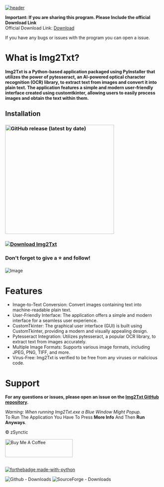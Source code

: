 [![header](https://capsule-render.vercel.app/api?type=cylinder&color=timeGradient&section=header&text=Img2Txt&fontSize=90&animation=fadeIn)](https://github.com/zSynctic/Img2Txt)

**Important: If you are sharing this program. Please Include the official Download Link** <br />
Official Download Link: [Download](https://github.com/zSynctic/Img2Txt/releases/download/v1.0.0/Img2Txt.exe)

If you have any bugs or issues with the program you can open a issue.

# What is Img2Txt?

**Img2Txt is a Python-based application packaged using PyInstaller that utilizes the power of pytesseract, an AI-powered optical character recognition (OCR) library, to extract text from images and convert it into plain text. The application features a simple and modern user-friendly interface created using customtkinter, allowing users to easily process images and obtain the text within them.**

## Installation

### [<img alt="GitHub release (latest by date)" src="https://img.shields.io/github/v/release/zSynctic/Img2Txt?display_name=release&label=Windows&logo=Windows&logoColor=019df4&style=for-the-badge" width="350">](https://github.com/zSynctic/Img2Txt/releases/download/v1.0.0/Img2Txt.exe)

### [![Download Img2Txt](https://a.fsdn.com/con/app/sf-download-button)](https://sourceforge.net/projects/img2txt/files/latest/download)

### Don't forget to give a ⭐ and follow!

![Image](https://github.com/zSynctic/Img2Txt/assets/71632495/697bba0f-6850-451f-aaff-b9714e3d72b6)


# Features

- Image-to-Text Conversion: Convert images containing text into machine-readable plain text. 
- User-Friendly Interface: The application offers a simple and modern interface for a seamless user experience. <br />
- CustomTkinter: The graphical user interface (GUI) is built using CustomTkinter, providing a modern and visually appealing design. <br />
- Pytesseract Integration: Utilizes pytesseract, a popular OCR library, to extract text from images accurately. <br />
- Multiple Image Formats: Supports various image formats, including JPEG, PNG, TIFF, and more. <br />
- Virus-Free: Img2Txt is verified to be free from any viruses or malicious code.

# Support
**For any questions or issues, please open an issue on the [Img2Txt GitHub repository](https://github.com/zSynctic/Img2Txt/issues).**

*Warning: When running Img2Txt.exe a Blue Window Might Popup.* \
To Run The Application You Have To Press **More Info** And Then **Run Anyways**.

© zSynctic

<a href="https://www.buymeacoffee.com/zsynctic" target="_blank"><img src="https://cdn.buymeacoffee.com/buttons/v2/arial-blue.png" alt="Buy Me A Coffee" style="height: 58px !important;width: 217px !important;" ></a>

<br> [![forthebadge made-with-python](http://ForTheBadge.com/images/badges/made-with-python.svg)](https://www.python.org/)

![Github - Downloads](https://img.shields.io/github/downloads/zSynctic/Img2Txt/total?label=Github%20Downloads)
![SourceForge - Downloads](https://img.shields.io/sourceforge/dt/img2txt?label=SourceForge%20Downloads)
